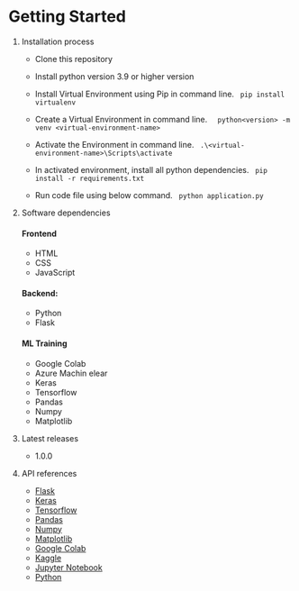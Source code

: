# Getting Started
1.	Installation process
    - Clone this repository

    - Install  python version 3.9 or higher version

    - Install Virtual Environment using Pip in command line.
    ` pip install virtualenv`

    - Create a Virtual Environment in command line.
    `  python<version> -m venv <virtual-environment-name>`

    - Activate the Environment in command line.
    ` .\<virtual-environment-name>\Scripts\activate`

    - In activated environment, install all python dependencies.
    ` pip install -r requirements.txt`

    - Run code file using below command.
    ` python application.py`

2.	Software dependencies
    #### Frontend
    - HTML
    - CSS
    - JavaScript
    #### Backend:
    - Python
    - Flask
    #### ML Training
    - Google Colab
    - Azure Machin elear
    - Keras
    - Tensorflow
    - Pandas
    - Numpy
    - Matplotlib
3.	Latest releases
    - 1.0.0
4.	API references
    - [Flask](https://flask.palletsprojects.com/en/2.0.x/)
    - [Keras](https://keras.io/)
    - [Tensorflow](https://www.tensorflow.org/)
    - [Pandas](https://pandas.pydata.org/)
    - [Numpy](https://numpy.org/)
    - [Matplotlib](https://matplotlib.org/)
    - [Google Colab](https://colab.research.google.com/notebooks/intro.ipynb#recent=true)
    - [Kaggle](https://www.kaggle.com/)
    - [Jupyter Notebook](https://jupyter.org/)
    - [Python](https://www.python.org/)


